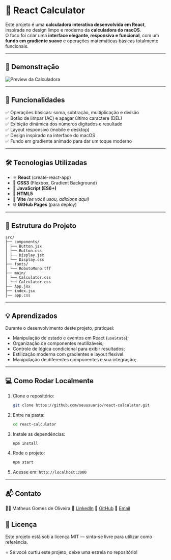 # 🧮 React Calculator 

Este projeto é uma **calculadora interativa desenvolvida em React**, inspirada no design limpo e moderno da **calculadora do macOS**.  
O foco foi criar uma **interface elegante, responsiva e funcional**, com um **fundo em gradiente suave** e operações matemáticas básicas totalmente funcionais.

---

## 🚀 Demonstração


![Preview da Calculadora](https://i.ibb.co/q3GG5pf1/Captura-de-tela-2025-10-07-103420.png) 

---

## 🧠 Funcionalidades

✅ Operações básicas: soma, subtração, multiplicação e divisão  
✅ Botão de limpar (AC) e apagar último caractere (DEL)  
✅ Exibição dinâmica dos números digitados e resultado  
✅ Layout responsivo (mobile e desktop)  
✅ Design inspirado na interface do macOS  
✅ Fundo em gradiente animado para dar um toque moderno  

---

## 🛠️ Tecnologias Utilizadas

- ⚛️ **React** (create-react-app)
- 💅 **CSS3** (Flexbox, Gradient Background)
- 🧮 **JavaScript (ES6+)**
- 🧱 **HTML5**
- 🔧 **Vite** *(se você usou, adicione aqui)*
- 🌐 **GitHub Pages** (para deploy)

---

## 🧩 Estrutura do Projeto

```
src/
├── components/
│ ├── Button.jsx
│ ├── Button.css
│ ├── Display.jsx
│ └── Display.css
├── fonts/
│ └── RobotoMono.tff
├── main/
│ └── Calculator.css
│ └── Calculator.css
├── App.jsx
├── index.jsx
│── app.css

```

---

## 💡 Aprendizados

Durante o desenvolvimento deste projeto, pratiquei:
- Manipulação de estado e eventos em React (`useState`);
- Organização de componentes reutilizáveis;
- Controle de lógica condicional para exibir resultados;
- Estilização moderna com gradientes e layout flexível.
- Manipulação de diferentes componentes e sua integração;
---

## 💻 Como Rodar Localmente

1. Clone o repositório:
   ```bash
   git clone https://github.com/seuusuario/react-calculator.git
   ```
2. Entre na pasta:

    ```bash
    cd react-calculator
    ````


3. Instale as dependências:
    ```bash
    npm install
    ```

4. Rode o projeto:
    ```bash
    npm start
    ```

5. Acesse em: <code>http://localhost:3000</code>

---

## 📬 Contato

👨‍💻 Matheus Gomes de Oliveira
💼 [LinkedIn](https://www.linkedin.com/in/matheus-g-710081115/)
🐙 [GitHub](github.com/PomboObeso)
📧 [Email](mailto:mgo@ic.ufal.br)

## 🪪 Licença

Este projeto está sob a licença MIT — sinta-se livre para utilizar como referência.

⭐ Se você curtiu este projeto, deixe uma estrela no repositório!